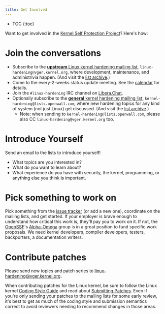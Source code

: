 ```yaml
---
title: Get Involved
---
```


* TOC
{:toc}

Want to get involved in the [Kernel Self Protection Project](/)? Here's how:

# Join the conversations

  - Subscribe to the [**upstream** Linux kernel hardening mailing list](http://vger.kernel.org/vger-lists.html#linux-hardening),
    `linux-hardening@vger.kernel.org`, where development,
    maintenance, and administrivia happen. (And visit the [list archive](https://lore.kernel.org/linux-hardening/).)
  - Come to the every-2-weeks status update meeting. See the
    [calendar](https://calendar.google.com/calendar/u/0/embed?src=47005f8f50f21da6133d7239f3cb93d1624d2e1949963ea75dd86d5f2d5721e0@group.calendar.google.com&ctz=America/Los_Angeles)
    for details.
  - Join the `#linux-hardening` IRC channel on
    [Libera.Chat](https://libera.chat/).
  - Optionally subscribe to the [**general** kernel hardening mailing list](https://www.openwall.com/lists/kernel-hardening/),
    `kernel-hardening@lists.openwall.com`, where new hardening
    topics for any kind of system (not just Linux) get discussed. (And visit the
    [list archive](https://lore.kernel.org/kernel-hardening/).)
      - Note: when sending to `kernel-hardening@lists.openwall.com`,
        please also CC `linux-hardening@vger.kernel.org` too.

# Introduce Yourself

Send an email to the lists to introduce yourself!

  - What topics are you interested in?
  - What do you want to learn about?
  - What experience do you have with security, the kernel, programming,
    or anything else you think is important.

# Pick something to work on

Pick something from the [issue tracker](https://github.com/KSPP/linux/issues) (or add a new one),
coordinate on the mailing lists, and get started. If your employer is
brave enough to understand how critical this work is, they'll pay you to
work on it. If not, the [OpenSSF](https://openssf.org/)'s [Alpha-Omega](https://alpha-omega.dev/) group is in a great
position to fund specific work proposals. We need kernel developers,
compiler developers, testers, backporters, a documentation writers.

# Contribute patches

Please send new topics and patch series to
[linux-hardening@vger.kernel.org](http://vger.kernel.org/vger-lists.html#linux-hardening).

When contributing patches for the Linux kernel, be sure to follow the
Linux kernel [Coding Style Guide](https://www.kernel.org/doc/html/latest/process/coding-style.html)
and read about [Submitting Patches](https://www.kernel.org/doc/html/latest/process/submitting-patches.html).
Even if you're only sending your patches to the mailing lists for some
early review, it's best to get as much of the coding style and
submission semantics correct to avoid reviewers needing to recommend
changes in those areas.
